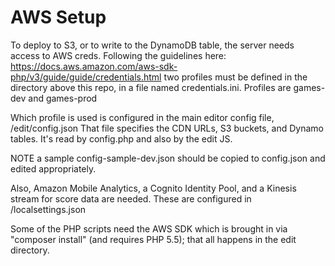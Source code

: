 
# AWS Setup

To deploy to S3, or to write to the DynamoDB table, the server needs access to AWS creds. Following the guidelines here:
https://docs.aws.amazon.com/aws-sdk-php/v3/guide/guide/credentials.html two profiles must be defined in the
directory above this repo, in a file named credentials.ini.
Profiles are games-dev and games-prod

Which profile is used is configured in the main editor config file, /edit/config.json
That file specifies the CDN URLs, S3 buckets, and Dynamo tables. It's read by config.php and also by the edit JS.

NOTE a sample config-sample-dev.json should be copied to config.json and edited appropriately.

Also, Amazon Mobile Analytics, a Cognito Identity Pool, and a Kinesis stream for score data are needed. These are configured in /localsettings.json

Some of the PHP scripts need the AWS SDK which is brought in via "composer install" (and requires PHP 5.5); that all happens in the edit directory.

